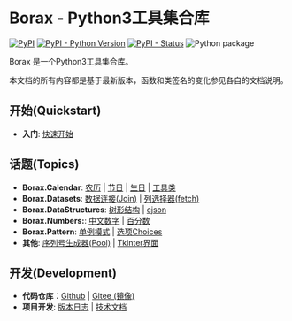 # Borax - Python3工具集合库


[![PyPI](https://img.shields.io/pypi/v/borax.svg)](https://pypi.org/project/borax) 
[![PyPI - Python Version](https://img.shields.io/pypi/pyversions/borax.svg)](https://pypi.org/project/borax)
[![PyPI - Status](https://img.shields.io/pypi/status/borax.svg)](https://github.com/kinegratii/borax)
![Python package](https://github.com/kinegratii/borax/workflows/Python%20package/badge.svg)



Borax 是一个Python3工具集合库。

 本文档的所有内容都是基于最新版本，函数和类签名的变化参见各自的文档说明。

## 开始(Quickstart)

- **入门**:  [快速开始](quickstart)

## 话题(Topics)

- **Borax.Calendar**:  [农历](guides/lunardate) | [节日](guides/festival) | [生日](guides/birthday) | [工具类](guides/calendars-utils)
- **Borax.Datasets**: [数据连接(Join)](guides/join) | [列选择器(fetch)](guides/fetch) 
- **Borax.DataStructures**:  [树形结构](guides/tree) | [cjson](guides/cjson) 
- **Borax.Numbers:**: [中文数字](guides/numbers) |  [百分数](guides/percentage)
- **Borax.Pattern**: [单例模式](guides/singleton) | [选项Choices](guides/choices)
- **其他**: [序列号生成器(Pool)](guides/serial_pool) | [Tkinter界面](guides/ui)

## 开发(Development)

- **代码仓库**：[Github](https://github.com/kinegratii/borax/) | [Gitee (镜像)](https://gitee.com/kinegratii/borax)
- **项目开发**:  [版本日志](changelog) | [技术文档](develope/develope)
